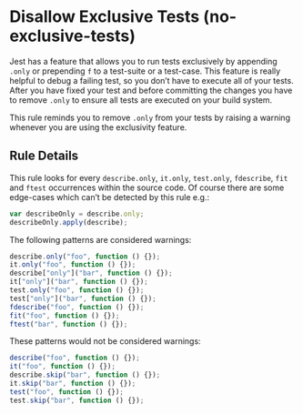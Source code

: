 # Disallow Exclusive Tests (no-exclusive-tests)

Jest has a feature that allows you to run tests exclusively by appending `.only` or prepending `f` to a test-suite or a test-case.
This feature is really helpful to debug a failing test, so you don’t have to execute all of your tests.
After you have fixed your test and before committing the changes you have to remove `.only` to ensure all tests are executed on your build system.

This rule reminds you to remove `.only` from your tests by raising a warning whenever you are using the exclusivity feature.

## Rule Details

This rule looks for every `describe.only`, `it.only`, `test.only`, `fdescribe`, `fit` and `ftest` occurrences within the source code.
Of course there are some edge-cases which can’t be detected by this rule e.g.:

```js
var describeOnly = describe.only;
describeOnly.apply(describe);
```

The following patterns are considered warnings:

```js
describe.only("foo", function () {});
it.only("foo", function () {});
describe["only"]("bar", function () {});
it["only"]("bar", function () {});
test.only("foo", function () {});
test["only"]("bar", function () {});
fdescribe("foo", function () {});
fit("foo", function () {});
ftest("bar", function () {});
```

These patterns would not be considered warnings:

```js
describe("foo", function () {});
it("foo", function () {});
describe.skip("bar", function () {});
it.skip("bar", function () {});
test("foo", function () {});
test.skip("bar", function () {});
```

